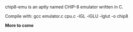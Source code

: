 chip8-emu is an aptly named CHIP-8 emulator written in C. 

Compile with:  gcc emulator.c cpu.c -lGL -lGLU -lglut -o chip8

**More to come**
